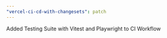 ```yaml
---
"vercel-ci-cd-with-changesets": patch
---
```


Added Testing Suite with Vitest and Playwright to CI Workflow
